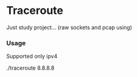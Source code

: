 # Traceroute

Just study project... (raw sockets and pcap using)

### Usage

Supported only ipv4

./traceroute 8.8.8.8
